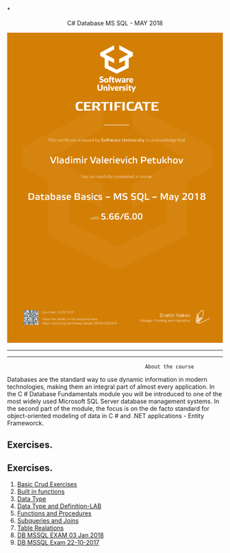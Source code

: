  *<p align="center"> C# Database MS SQL - MAY 2018<p>
<a href="https://softuni.bg/trainings/1714/software-technologies-october-2017">  ![SoftUni logo][logo] <a/>

---

[logo]: https://github.com/vladimirpetukhov/Soft_Uni_Studies/blob/master/C%23_Data_Base_MS_SQL/Database%20Basics%20%E2%80%93%20MS%20SQL%20%E2%80%93%20%D0%BC%D0%B0%D0%B9%202018/Serificate_MSSQL.png "Logo Title Text 2"

---

                                                 About the course

Databases are the standard way to use dynamic information in modern technologies, making them an integral part of almost every application. In the C # Database Fundamentals module you will be introduced to one of the most widely used Microsoft SQL Server database management systems. In the second part of the module, the focus is on the de facto standard for object-oriented modeling of data in C # and .NET applications - Entity Frameworck.
## Exercises.

## Exercises.
1. <a href="https://github.com/vladimirpetukhov/Soft_Uni_Studies/tree/master/C%23_Data_Base_MS_SQL/Database%20Basics%20%E2%80%93%20MS%20SQL%20%E2%80%93%20%D0%BC%D0%B0%D0%B9%202018/Basic_Crud_Exercises"> Basic Crud Exercises </a> 
2. <a href="https://github.com/vladimirpetukhov/Soft_Uni_Studies/tree/master/C%23_Data_Base_MS_SQL/Database%20Basics%20%E2%80%93%20MS%20SQL%20%E2%80%93%20%D0%BC%D0%B0%D0%B9%202018/Built-in%20functions"> Built in functions</a>
3. <a href="https://github.com/vladimirpetukhov/Soft_Uni_Studies/tree/master/C%23_Data_Base_MS_SQL/Database%20Basics%20%E2%80%93%20MS%20SQL%20%E2%80%93%20%D0%BC%D0%B0%D0%B9%202018/Data%20Definition%20and%20Datatypes-Exersices"> Data Type</a> 
4. <a href="https://github.com/vladimirpetukhov/Soft_Uni_Studies/tree/master/C%23_Data_Base_MS_SQL/Database%20Basics%20%E2%80%93%20MS%20SQL%20%E2%80%93%20%D0%BC%D0%B0%D0%B9%202018/Databases%20Introduction.%20Data%20Definition%20and%20Datatypes"> Data Type and Definition-LAB </a> 
5. <a href="https://github.com/vladimirpetukhov/Soft_Uni_Studies/tree/master/C%23_Data_Base_MS_SQL/Database%20Basics%20%E2%80%93%20MS%20SQL%20%E2%80%93%20%D0%BC%D0%B0%D0%B9%202018/Functions%20and%20Procedures/Functions%20and%20Procedures"> Functions and Procedures</a>
6. <a href="https://github.com/vladimirpetukhov/Soft_Uni_Studies/tree/master/C%23_Data_Base_MS_SQL/Database%20Basics%20%E2%80%93%20MS%20SQL%20%E2%80%93%20%D0%BC%D0%B0%D0%B9%202018/Subqueries%20and%20JOINs/Subqueries%20and%20JOINs"> Subqueries and Joins </a>
7. <a href="https://github.com/vladimirpetukhov/Soft_Uni_Studies/tree/master/C%23_Data_Base_MS_SQL/Database%20Basics%20%E2%80%93%20MS%20SQL%20%E2%80%93%20%D0%BC%D0%B0%D0%B9%202018/Table%20Realations/Table%20Realations"> Table Realations </a>
8. <a href="https://github.com/vladimirpetukhov/Soft_Uni_Studies/tree/master/C%23_Data_Base_MS_SQL/Database%20Basics%20%E2%80%93%20MS%20SQL%20%E2%80%93%20%D0%BC%D0%B0%D0%B9%202018/Databases%20MSSQL%20Server%20Exam%20-%2003%20January%202018/Server%20Exam%20-%2003%20January%202018"> DB MSSQL EXAM 03 Jan 2018 </a>
9. <a href="https://github.com/vladimirpetukhov/Soft_Uni_Studies/tree/master/C%23_Data_Base_MS_SQL/Database%20Basics%20%E2%80%93%20MS%20SQL%20%E2%80%93%20%D0%BC%D0%B0%D0%B9%202018/Databases%20MSSQL%20Server%20Exam%2022%20October%202017/Exam-22.10.17"> DB MSSQL Exam 22-10-2017 </a>
